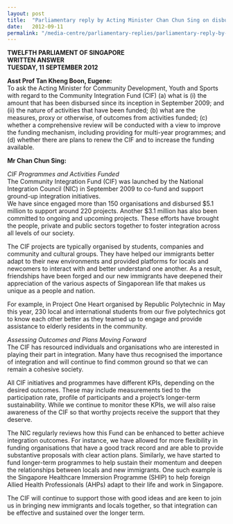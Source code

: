 ```yaml
---
layout: post
title:  "Parliamentary reply by Acting Minister Chan Chun Sing on disbursement of Community Integration Fund (CIF)"
date:   2012-09-11
permalink: "/media-centre/parliamentary-replies/parliamentary-reply-by-acting-minister-chan-chun-sing-on-11-sep-2012"
---
```


**TWELFTH PARLIAMENT OF SINGAPORE  
WRITTEN ANSWER  
TUESDAY, 11 SEPTEMBER 2012**
   
**Asst Prof Tan Kheng Boon, Eugene:**  
To ask the Acting Minister for Community Development, Youth and Sports with regard to the Community Integration Fund (CIF) (a) what is (i) the amount that has been disbursed since its inception in September 2009; and (ii) the nature of activities that have been funded; (b) what are the measures, proxy or otherwise, of outcomes from activities funded; (c) whether a comprehensive review will be conducted with a view to improve the funding mechanism, including providing for multi-year programmes; and (d) whether there are plans to renew the CIF and to increase the funding available.

**Mr Chan Chun Sing:**

_CIF Programmes and Activities Funded_  
The Community Integration Fund (CIF) was launched by the National Integration Council (NIC) in September 2009 to co-fund and support ground-up integration initiatives.   
We have since engaged more than 150 organisations and disbursed $5.1 million to support around 220 projects. Another $3.1 million has also been committed to ongoing and upcoming projects. These efforts have brought the people, private and public sectors together to foster integration across all levels of our society.

The CIF projects are typically organised by students, companies and community and cultural groups. They have helped our immigrants better adapt to their new environments and provided platforms for locals and newcomers to interact with and better understand one another. As a result, friendships have been forged and our new immigrants have deepened their appreciation of the various aspects of Singaporean life that makes us unique as a people and nation.

For example, in Project One Heart organised by Republic Polytechnic in May this year, 230 local and international students from our five polytechnics got to know each other better as they teamed up to engage and provide assistance to elderly residents in the community.

_Assessing Outcomes and Plans Moving Forward_  
The CIF has resourced individuals and organisations who are interested in playing their part in integration. Many have thus recognised the importance of integration and will continue to find common ground so that we can remain a cohesive society.  
   
All CIF initiatives and programmes have different KPIs, depending on the desired outcomes.  These may include measurements tied to the participation rate, profile of participants and a project’s longer-term sustainability. While we continue to monitor these KPIs, we will also raise awareness of the CIF so that worthy projects receive the support that they deserve.

The NIC regularly reviews how this Fund can be enhanced to better achieve integration outcomes. For instance, we have allowed for more flexibility in funding organisations that have a good track record and are able to provide substantive proposals with clear action plans. Similarly, we have started to fund longer-term programmes to help sustain their momentum and deepen the relationships between locals and new immigrants. One such example is the Singapore Healthcare Immersion Programme (SHIP) to help foreign Allied Health Professionals (AHPs) adapt to their life and work in Singapore.

The CIF will continue to support those with good ideas and are keen to join us in bringing new immigrants and locals together, so that integration can be effective and sustained over the longer term. 

